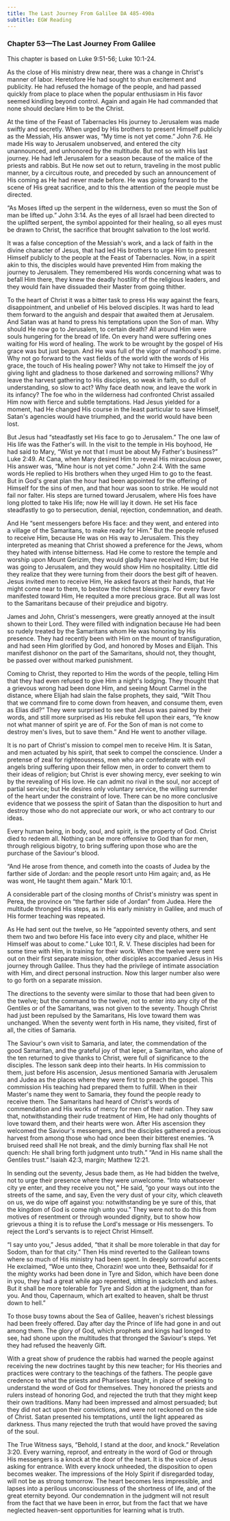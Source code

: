 ```yaml
---
title: The Last Journey From Galilee DA 485-490a
subtitle: EGW Reading
---
```


### Chapter 53—The Last Journey From Galilee

This chapter is based on Luke 9:51-56; Luke 10:1-24.

As the close of His ministry drew near, there was a change in Christ's manner of labor. Heretofore He had sought to shun excitement and publicity. He had refused the homage of the people, and had passed quickly from place to place when the popular enthusiasm in His favor seemed kindling beyond control. Again and again He had commanded that none should declare Him to be the Christ.

At the time of the Feast of Tabernacles His journey to Jerusalem was made swiftly and secretly. When urged by His brothers to present Himself publicly as the Messiah, His answer was, “My time is not yet come.” John 7:6. He made His way to Jerusalem unobserved, and entered the city unannounced, and unhonored by the multitude. But not so with His last journey. He had left Jerusalem for a season because of the malice of the priests and rabbis. But He now set out to return, traveling in the most public manner, by a circuitous route, and preceded by such an announcement of His coming as He had never made before. He was going forward to the scene of His great sacrifice, and to this the attention of the people must be directed.

“As Moses lifted up the serpent in the wilderness, even so must the Son of man be lifted up.” John 3:14. As the eyes of all Israel had been directed to the uplifted serpent, the symbol appointed for their healing, so all eyes must be drawn to Christ, the sacrifice that brought salvation to the lost world.

It was a false conception of the Messiah's work, and a lack of faith in the divine character of Jesus, that had led His brothers to urge Him to present Himself publicly to the people at the Feast of Tabernacles. Now, in a spirit akin to this, the disciples would have prevented Him from making the journey to Jerusalem. They remembered His words concerning what was to befall Him there, they knew the deadly hostility of the religious leaders, and they would fain have dissuaded their Master from going thither.

To the heart of Christ it was a bitter task to press His way against the fears, disappointment, and unbelief of His beloved disciples. It was hard to lead them forward to the anguish and despair that awaited them at Jerusalem. And Satan was at hand to press his temptations upon the Son of man. Why should He now go to Jerusalem, to certain death? All around Him were souls hungering for the bread of life. On every hand were suffering ones waiting for His word of healing. The work to be wrought by the gospel of His grace was but just begun. And He was full of the vigor of manhood's prime. Why not go forward to the vast fields of the world with the words of His grace, the touch of His healing power? Why not take to Himself the joy of giving light and gladness to those darkened and sorrowing millions? Why leave the harvest gathering to His disciples, so weak in faith, so dull of understanding, so slow to act? Why face death now, and leave the work in its infancy? The foe who in the wilderness had confronted Christ assailed Him now with fierce and subtle temptations. Had Jesus yielded for a moment, had He changed His course in the least particular to save Himself, Satan's agencies would have triumphed, and the world would have been lost.

But Jesus had “steadfastly set His face to go to Jerusalem.” The one law of His life was the Father's will. In the visit to the temple in His boyhood, He had said to Mary, “Wist ye not that I must be about My Father's business?” Luke 2:49. At Cana, when Mary desired Him to reveal His miraculous power, His answer was, “Mine hour is not yet come.” John 2:4. With the same words He replied to His brothers when they urged Him to go to the feast. But in God's great plan the hour had been appointed for the offering of Himself for the sins of men, and that hour was soon to strike. He would not fail nor falter. His steps are turned toward Jerusalem, where His foes have long plotted to take His life; now He will lay it down. He set His face steadfastly to go to persecution, denial, rejection, condemnation, and death.

And He “sent messengers before His face: and they went, and entered into a village of the Samaritans, to make ready for Him.” But the people refused to receive Him, because He was on His way to Jerusalem. This they interpreted as meaning that Christ showed a preference for the Jews, whom they hated with intense bitterness. Had He come to restore the temple and worship upon Mount Gerizim, they would gladly have received Him; but He was going to Jerusalem, and they would show Him no hospitality. Little did they realize that they were turning from their doors the best gift of heaven. Jesus invited men to receive Him, He asked favors at their hands, that He might come near to them, to bestow the richest blessings. For every favor manifested toward Him, He requited a more precious grace. But all was lost to the Samaritans because of their prejudice and bigotry.

James and John, Christ's messengers, were greatly annoyed at the insult shown to their Lord. They were filled with indignation because He had been so rudely treated by the Samaritans whom He was honoring by His presence. They had recently been with Him on the mount of transfiguration, and had seen Him glorified by God, and honored by Moses and Elijah. This manifest dishonor on the part of the Samaritans, should not, they thought, be passed over without marked punishment.

Coming to Christ, they reported to Him the words of the people, telling Him that they had even refused to give Him a night's lodging. They thought that a grievous wrong had been done Him, and seeing Mount Carmel in the distance, where Elijah had slain the false prophets, they said, “Wilt Thou that we command fire to come down from heaven, and consume them, even as Elias did?” They were surprised to see that Jesus was pained by their words, and still more surprised as His rebuke fell upon their ears, “Ye know not what manner of spirit ye are of. For the Son of man is not come to destroy men's lives, but to save them.” And He went to another village.

It is no part of Christ's mission to compel men to receive Him. It is Satan, and men actuated by his spirit, that seek to compel the conscience. Under a pretense of zeal for righteousness, men who are confederate with evil angels bring suffering upon their fellow men, in order to convert them to their ideas of religion; but Christ is ever showing mercy, ever seeking to win by the revealing of His love. He can admit no rival in the soul, nor accept of partial service; but He desires only voluntary service, the willing surrender of the heart under the constraint of love. There can be no more conclusive evidence that we possess the spirit of Satan than the disposition to hurt and destroy those who do not appreciate our work, or who act contrary to our ideas.

Every human being, in body, soul, and spirit, is the property of God. Christ died to redeem all. Nothing can be more offensive to God than for men, through religious bigotry, to bring suffering upon those who are the purchase of the Saviour's blood.

“And He arose from thence, and cometh into the coasts of Judea by the farther side of Jordan: and the people resort unto Him again; and, as He was wont, He taught them again.” Mark 10:1.

A considerable part of the closing months of Christ's ministry was spent in Perea, the province on “the farther side of Jordan” from Judea. Here the multitude thronged His steps, as in His early ministry in Galilee, and much of His former teaching was repeated.

As He had sent out the twelve, so He “appointed seventy others, and sent them two and two before His face into every city and place, whither He Himself was about to come.” Luke 10:1, R. V. These disciples had been for some time with Him, in training for their work. When the twelve were sent out on their first separate mission, other disciples accompanied Jesus in His journey through Galilee. Thus they had the privilege of intimate association with Him, and direct personal instruction. Now this larger number also were to go forth on a separate mission.

The directions to the seventy were similar to those that had been given to the twelve; but the command to the twelve, not to enter into any city of the Gentiles or of the Samaritans, was not given to the seventy. Though Christ had just been repulsed by the Samaritans, His love toward them was unchanged. When the seventy went forth in His name, they visited, first of all, the cities of Samaria.

The Saviour's own visit to Samaria, and later, the commendation of the good Samaritan, and the grateful joy of that leper, a Samaritan, who alone of the ten returned to give thanks to Christ, were full of significance to the disciples. The lesson sank deep into their hearts. In His commission to them, just before His ascension, Jesus mentioned Samaria with Jerusalem and Judea as the places where they were first to preach the gospel. This commission His teaching had prepared them to fulfill. When in their Master's name they went to Samaria, they found the people ready to receive them. The Samaritans had heard of Christ's words of commendation and His works of mercy for men of their nation. They saw that, notwithstanding their rude treatment of Him, He had only thoughts of love toward them, and their hearts were won. After His ascension they welcomed the Saviour's messengers, and the disciples gathered a precious harvest from among those who had once been their bitterest enemies. “A bruised reed shall He not break, and the dimly burning flax shall He not quench: He shall bring forth judgment unto truth.” “And in His name shall the Gentiles trust.” Isaiah 42:3, margin; Matthew 12:21.

In sending out the seventy, Jesus bade them, as He had bidden the twelve, not to urge their presence where they were unwelcome. “Into whatsoever city ye enter, and they receive you not,” He said, “go your ways out into the streets of the same, and say, Even the very dust of your city, which cleaveth on us, we do wipe off against you: notwithstanding be ye sure of this, that the kingdom of God is come nigh unto you.” They were not to do this from motives of resentment or through wounded dignity, but to show how grievous a thing it is to refuse the Lord's message or His messengers. To reject the Lord's servants is to reject Christ Himself.

“I say unto you,” Jesus added, “that it shall be more tolerable in that day for Sodom, than for that city.” Then His mind reverted to the Galilean towns where so much of His ministry had been spent. In deeply sorrowful accents He exclaimed, “Woe unto thee, Chorazin! woe unto thee, Bethsaida! for if the mighty works had been done in Tyre and Sidon, which have been done in you, they had a great while ago repented, sitting in sackcloth and ashes. But it shall be more tolerable for Tyre and Sidon at the judgment, than for you. And thou, Capernaum, which art exalted to heaven, shalt be thrust down to hell.”

To those busy towns about the Sea of Galilee, heaven's richest blessings had been freely offered. Day after day the Prince of life had gone in and out among them. The glory of God, which prophets and kings had longed to see, had shone upon the multitudes that thronged the Saviour's steps. Yet they had refused the heavenly Gift.

With a great show of prudence the rabbis had warned the people against receiving the new doctrines taught by this new teacher; for His theories and practices were contrary to the teachings of the fathers. The people gave credence to what the priests and Pharisees taught, in place of seeking to understand the word of God for themselves. They honored the priests and rulers instead of honoring God, and rejected the truth that they might keep their own traditions. Many had been impressed and almost persuaded; but they did not act upon their convictions, and were not reckoned on the side of Christ. Satan presented his temptations, until the light appeared as darkness. Thus many rejected the truth that would have proved the saving of the soul.

The True Witness says, “Behold, I stand at the door, and knock.” Revelation 3:20. Every warning, reproof, and entreaty in the word of God or through His messengers is a knock at the door of the heart. It is the voice of Jesus asking for entrance. With every knock unheeded, the disposition to open becomes weaker. The impressions of the Holy Spirit if disregarded today, will not be as strong tomorrow. The heart becomes less impressible, and lapses into a perilous unconsciousness of the shortness of life, and of the great eternity beyond. Our condemnation in the judgment will not result from the fact that we have been in error, but from the fact that we have neglected heaven-sent opportunities for learning what is truth.